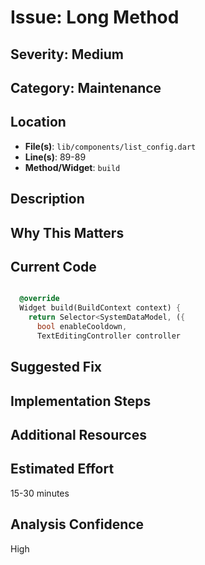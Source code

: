 # Issue: Long Method

## Severity: Medium

## Category: Maintenance

## Location
- **File(s)**: `lib/components/list_config.dart`
- **Line(s)**: 89-89
- **Method/Widget**: `build`

## Description


## Why This Matters


## Current Code
```dart

  @override
  Widget build(BuildContext context) {
    return Selector<SystemDataModel, ({
      bool enableCooldown, 
      TextEditingController controller
```

## Suggested Fix


## Implementation Steps


## Additional Resources


## Estimated Effort
15-30 minutes

## Analysis Confidence
High
